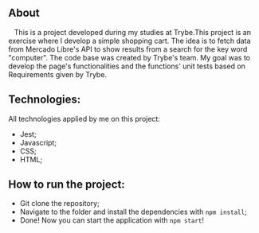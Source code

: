 ## About
&nbsp;&nbsp; This is a project developed during my studies at Trybe.This project is an exercise where I develop a simple shopping cart. The idea is to fetch data from Mercado Libre's API to show results from a search for the key word "computer". The code base was created by Trybe's team. My goal was to develop the page's functionalities and the functions' unit tests based on Requirements given by Trybe.

## Technologies:
All technologies applied by me on this project:
- Jest;
- Javascript;
- CSS;
- HTML;

## How to run the project:
- Git clone the repository;
- Navigate to the folder and install the dependencies with `npm install`;
- Done! Now you can start the application with `npm start`!
